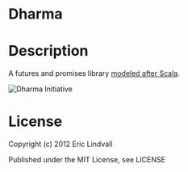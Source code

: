 Dharma
=======

# Description

A futures and promises library [modeled after Scala].

![Dharma Initiative](http://wallpaperstock.net/lost-dharma-initiative_wallpapers_17255_1920x1440.jpg)


# License

Copyright (c) 2012 Eric Lindvall

Published under the MIT License, see LICENSE


[modeled after Scala]: http://docs.scala-lang.org/overviews/core/futures.html